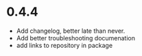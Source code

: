 # 0.4.4

- Add changelog, better late than never.
- Add better troubleshooting documenation 
- add links to repository in package